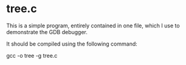 # tree.c

This is a simple program, entirely contained in one file, which I
use to demonstrate the GDB debugger.

It should be compiled using the following command:

gcc -o tree -g tree.c
